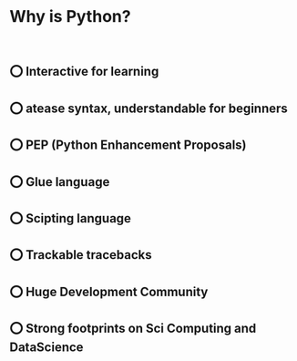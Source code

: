 &nbsp;

&nbsp;

# Why is Python?

&nbsp;

## :o: Interactive for learning

## :o: atease syntax, understandable for beginners

## :o: PEP (Python Enhancement Proposals)

## :o: Glue language

## :o: Scipting language

## :o: Trackable tracebacks

## :o: Huge Development Community

## :o: Strong footprints on Sci Computing and DataScience
